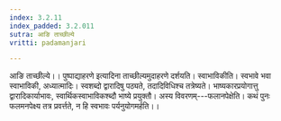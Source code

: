 ```yaml
---
index: 3.2.11
index_padded: 3.2.011
sutra: आङि ताच्छील्ये
vritti: padamanjari

---
```

आङि ताच्छील्ये।। पुष्पाद्याहरणे इत्यादिना ताच्छील्यमुदाहरणे दर्शयति। स्वाभाविकीति। स्वभावे भवा स्वाभाविकी, अध्यात्मादिः। स्वशब्दो द्वारादिषु पठ्यते, तदादिविधिश्च तत्रेष्यते। भाष्यकारप्रयोगात्तु द्वारादिकार्याभावः, स्वार्थिकस्वाभाविकश्ब्दौ भाष्ये प्रयुक्तौ। अस्य विवरणम्---फलानपेक्षेति। कथं पुनः फलमनपेक्ष्य तत्र प्रवर्त्तते, न हि स्वभावः पर्यनुयोगमर्हति।।